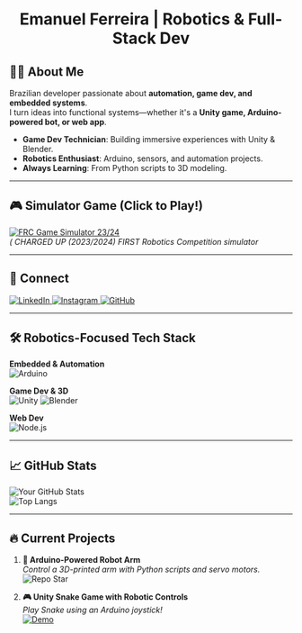 <h1 align="center">Emanuel Ferreira | Robotics & Full-Stack Dev</h1>

## 👨‍💻 About Me
Brazilian developer passionate about **automation, game dev, and embedded systems**.  
I turn ideas into functional systems—whether it's a **Unity game, Arduino-powered bot, or web app**.  

- **Game Dev Technician**: Building immersive experiences with Unity & Blender.  
- **Robotics Enthusiast**: Arduino, sensors, and automation projects.  
- **Always Learning**: From Python scripts to 3D modeling.  

---

## 🎮 Simulator Game (Click to Play!)
<!-- GitHub README doesn't support JS, but you can link to a live demo -->
[![FRC Game Simulator 23/24](https://img.shields.io/badge/Play-Snake_Game-2ea44f?style=for-the-badge&logo=unity)]((https://emanuelfv.itch.io/frc-game-simulator)-demo)  
*( CHARGED UP (2023/2024) FIRST Robotics Competition simulator*  

---

## 🔗 Connect  
<p align="left">
  <a href="https://linkedin.com/in/emanuel-ferreira" target="_blank">
    <img src="https://img.shields.io/badge/LinkedIn-0077B5?style=for-the-badge&logo=linkedin&logoColor=white" alt="LinkedIn"/>
  </a>
  <a href="https://instagram.com/e.manuelfv" target="_blank">
    <img src="https://img.shields.io/badge/Instagram-E4405F?style=for-the-badge&logo=instagram&logoColor=white" alt="Instagram"/>
  </a>
  <a href="https://github.com/yourusername" target="_blank">
    <img src="https://img.shields.io/badge/GitHub-100000?style=for-the-badge&logo=github&logoColor=white" alt="GitHub"/>
  </a>
</p>

---

## 🛠️ Robotics-Focused Tech Stack  
**Embedded & Automation**  
![Arduino](https://img.shields.io/badge/Arduino-00979D?style=for-the-badge&logo=Arduino&logoColor=white)

**Game Dev & 3D**  
![Unity](https://img.shields.io/badge/Unity-100000?style=for-the-badge&logo=unity&logoColor=white)
![Blender](https://img.shields.io/badge/Blender-%23F5792A.svg?style=for-the-badge&logo=blender&logoColor=white)  

**Web Dev**  
![Node.js](https://img.shields.io/badge/Node.js-43853D?style=for-the-badge&logo=node.js&logoColor=white)  

---

## 📈 GitHub Stats  
![Your GitHub Stats](https://github-readme-stats.vercel.app/api?username=yourusername&show_icons=true&theme=dark&hide_border=true&bg_color=0D1117)  
![Top Langs](https://github-readme-stats.vercel.app/api/top-langs/?username=yourusername&layout=compact&theme=dark&hide_border=true&bg_color=0D1117)  

---

## 🔥 Current Projects  
1. **🤖 Arduino-Powered Robot Arm**  
   *Control a 3D-printed arm with Python scripts and servo motors.*  
   ![Repo Star](https://img.shields.io/github/stars/yourusername/robot-arm?style=social)  

2. **🎮 Unity Snake Game with Robotic Controls**  
   *Play Snake using an Arduino joystick!*  
   [![Demo](https://img.shields.io/badge/Try_Demo-2ea44f?style=flat-square)]([https://yourgithub.io/snake-game](https://emanuelfv.itch.io/frc-game-simulator))
